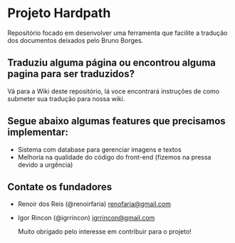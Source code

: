 # Projeto Hardpath
Repositório focado em desenvolver uma ferramenta que facilite a tradução dos documentos deixados pelo Bruno Borges.

## Traduziu alguma página ou encontrou alguma pagina para ser traduzidos?
Vá para a Wiki deste repositório, lá voce encontrará instruções de como submeter sua tradução para nossa wiki.

## Segue abaixo algumas features que precisamos implementar:

* Sistema com database para gerenciar imagens e textos
* Melhoria na qualidade do código do front-end (fizemos na pressa devido a urgência)

## Contate os fundadores
* Renoir dos Reis (@renoirfaria)
  renofaria@gmail.com
* Igor Rincon (@igrrincon)
  igrrincon@gmail.com 
  
  Muito obrigado pelo interesse em contribuir para o projeto!
